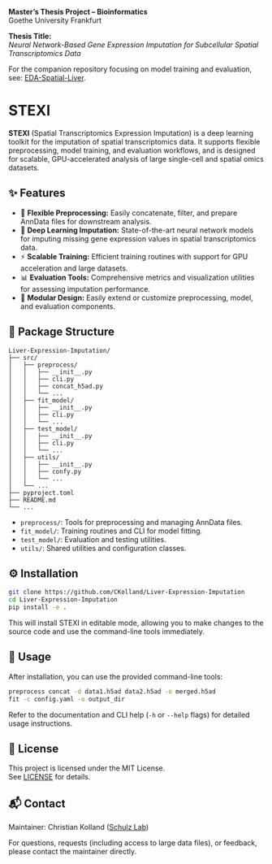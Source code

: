**Master’s Thesis Project – Bioinformatics**  
Goethe University Frankfurt

**Thesis Title:**  
*Neural Network-Based Gene Expression Imputation for Subcellular Spatial Transcriptomics Data*

For the companion repository focusing on model training and evaluation, see: [EDA-Spatial-Liver](https://github.com/CKolland/EDA-Spatial-Liver).

# STEXI

**STEXI** (Spatial Transcriptomics Expression Imputation) is a deep learning toolkit for the imputation of spatial transcriptomics data. It supports flexible preprocessing, model training, and evaluation workflows, and is designed for scalable, GPU-accelerated analysis of large single-cell and spatial omics datasets.

## ✨ Features

- 🧹 **Flexible Preprocessing:** Easily concatenate, filter, and prepare AnnData files for downstream analysis.
- 🤖 **Deep Learning Imputation:** State-of-the-art neural network models for imputing missing gene expression values in spatial transcriptomics data.
- ⚡ **Scalable Training:** Efficient training routines with support for GPU acceleration and large datasets.
- 📊 **Evaluation Tools:** Comprehensive metrics and visualization utilities for assessing imputation performance.
- 🧩 **Modular Design:** Easily extend or customize preprocessing, model, and evaluation components.

## 📂 Package Structure

```
Liver-Expression-Imputation/
├── src/
│   ├── preprocess/
│   │   ├── __init__.py
│   │   ├── cli.py
│   │   ├── concat_h5ad.py
│   │   └── ...
│   ├── fit_model/
│   │   ├── __init__.py
│   │   ├── cli.py
│   │   └── ...
│   ├── test_model/
│   │   ├── __init__.py
│   │   ├── cli.py
│   │   └── ...
│   ├── utils/
│   │   ├── __init__.py
│   │   ├── confy.py
│   │   └── ...
│   └── ...
├── pyproject.toml
├── README.md
└── ...
```

- `preprocess/`: Tools for preprocessing and managing AnnData files.
- `fit_model/`: Training routines and CLI for model fitting.
- `test_model/`: Evaluation and testing utilities.
- `utils/`: Shared utilities and configuration classes.

## ⚙️ Installation

```sh
git clone https://github.com/CKolland/Liver-Expression-Imputation
cd Liver-Expression-Imputation
pip install -e .
```

This will install STEXI in editable mode, allowing you to make changes to the source code and use the command-line tools immediately.

## 🚀 Usage

After installation, you can use the provided command-line tools:

```sh
preprocess concat -d data1.h5ad data2.h5ad -o merged.h5ad
fit -c config.yaml -o output_dir
```

Refer to the documentation and CLI help (`-h` or `--help` flags) for detailed usage instructions.

## 📜 License

This project is licensed under the MIT License.  
See [LICENSE](LICENSE) for details.

## 📬 Contact

Maintainer: Christian Kolland ([Schulz Lab](https://schulzlab.github.io/))

For questions, requests (including access to large data files), or feedback, please contact the maintainer directly.
